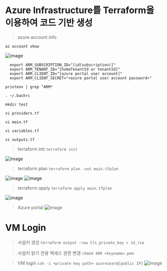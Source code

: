 # **Azure Infrastructure를 Terraform을 이용하여 코드 기반 생성**
> azure account info

`az account show`

  ![image](https://user-images.githubusercontent.com/126428788/227119299-7c7fede5-854d-4e3e-9c51-8ee8d390e49e.png)

````
  export ARM_SUBSCRIPTION_ID="[id(subscription)]"
  export ARM_TENANT_ID="[homeTenantId or tenantId]"
  export ARM_CLIENT_ID="[azure portal user account]"
  export ARM_CLIENT_SECRET="<azure portal user account password>"
````

  `printenv | grep ^ARM*`
 
  `. ~/.bashrc`
 
 `mkdir test`

`vi providers.tf`

`vi main.tf`

`vi variables.tf`

`vi outputs.tf`



> terraform init
`terraform init`


![image](https://user-images.githubusercontent.com/126428788/227118353-1c92eaa2-8f07-4ab7-ba8b-f50a04b7bdd1.png)


> terraform plan
`terraform plan -out main.tfplan`

![image](https://user-images.githubusercontent.com/126428788/227118050-5378bdb2-b0ec-46db-aa95-8248cf8ce46d.png)
![image](https://user-images.githubusercontent.com/126428788/227118224-37e41bd6-aabb-4bd8-906d-16b7a71944b7.png)


> terraform apply
`terraform apply main.tfplan`

![image](https://user-images.githubusercontent.com/126428788/227118872-990a89d3-3d3d-4418-b131-23f9569d5944.png)


> Azure portal
![image](https://user-images.githubusercontent.com/126428788/227122267-59a79534-52bd-4363-874b-f5040785e4f7.png)

# **VM Login**
> 사설키 생성
 `terraform output -raw tls_private_key > id_rsa`
 
> 사설키 읽기 전용 액세스 권한 변경
 `chmod 400 <keyname>.pem`
 
> VM login
 `ssh -i <private key path> azureuser@[public IP]` 
![image](https://user-images.githubusercontent.com/126428788/227143828-1aeec90b-e616-4043-90cd-1a03e0ea0c5b.png)

